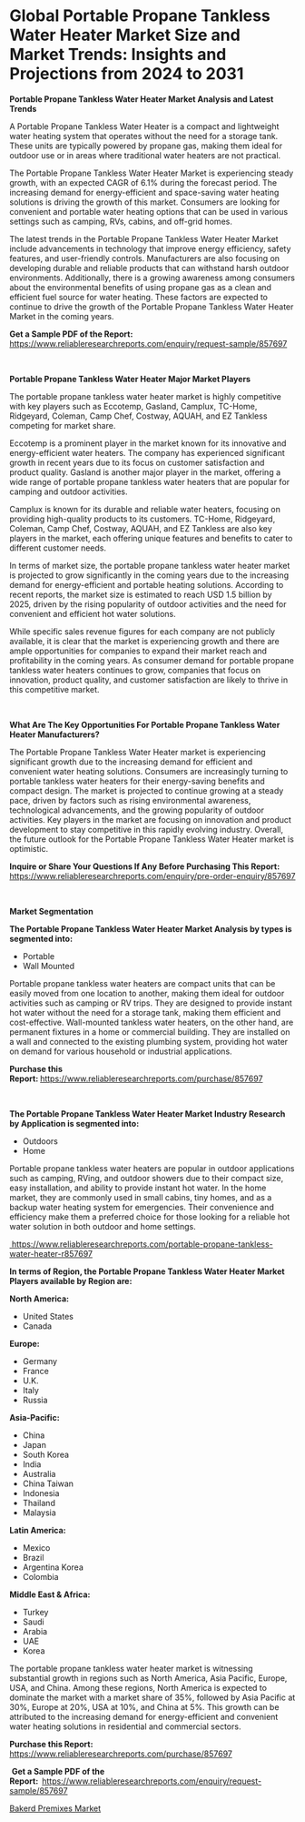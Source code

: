 <p><h1>Global Portable Propane Tankless Water Heater Market Size and Market Trends: Insights and Projections from 2024 to 2031</h1></p><p><strong>Portable Propane Tankless Water Heater Market Analysis and Latest Trends</strong></p>
<p><p>A Portable Propane Tankless Water Heater is a compact and lightweight water heating system that operates without the need for a storage tank. These units are typically powered by propane gas, making them ideal for outdoor use or in areas where traditional water heaters are not practical.</p><p>The Portable Propane Tankless Water Heater Market is experiencing steady growth, with an expected CAGR of 6.1% during the forecast period. The increasing demand for energy-efficient and space-saving water heating solutions is driving the growth of this market. Consumers are looking for convenient and portable water heating options that can be used in various settings such as camping, RVs, cabins, and off-grid homes.</p><p>The latest trends in the Portable Propane Tankless Water Heater Market include advancements in technology that improve energy efficiency, safety features, and user-friendly controls. Manufacturers are also focusing on developing durable and reliable products that can withstand harsh outdoor environments. Additionally, there is a growing awareness among consumers about the environmental benefits of using propane gas as a clean and efficient fuel source for water heating. These factors are expected to continue to drive the growth of the Portable Propane Tankless Water Heater Market in the coming years.</p></p>
<p><strong>Get a Sample PDF of the Report:&nbsp;</strong> <a href="https://www.reliableresearchreports.com/enquiry/request-sample/857697">https://www.reliableresearchreports.com/enquiry/request-sample/857697</a></p>
<p>&nbsp;</p>
<p><strong>Portable Propane Tankless Water Heater Major Market Players</strong></p>
<p><p>The portable propane tankless water heater market is highly competitive with key players such as Eccotemp, Gasland, Camplux, TC-Home, Ridgeyard, Coleman, Camp Chef, Costway, AQUAH, and EZ Tankless competing for market share. </p><p>Eccotemp is a prominent player in the market known for its innovative and energy-efficient water heaters. The company has experienced significant growth in recent years due to its focus on customer satisfaction and product quality. Gasland is another major player in the market, offering a wide range of portable propane tankless water heaters that are popular for camping and outdoor activities.</p><p>Camplux is known for its durable and reliable water heaters, focusing on providing high-quality products to its customers. TC-Home, Ridgeyard, Coleman, Camp Chef, Costway, AQUAH, and EZ Tankless are also key players in the market, each offering unique features and benefits to cater to different customer needs.</p><p>In terms of market size, the portable propane tankless water heater market is projected to grow significantly in the coming years due to the increasing demand for energy-efficient and portable heating solutions. According to recent reports, the market size is estimated to reach USD 1.5 billion by 2025, driven by the rising popularity of outdoor activities and the need for convenient and efficient hot water solutions.</p><p>While specific sales revenue figures for each company are not publicly available, it is clear that the market is experiencing growth and there are ample opportunities for companies to expand their market reach and profitability in the coming years. As consumer demand for portable propane tankless water heaters continues to grow, companies that focus on innovation, product quality, and customer satisfaction are likely to thrive in this competitive market.</p></p>
<p>&nbsp;</p>
<p><strong>What Are The Key Opportunities For Portable Propane Tankless Water Heater Manufacturers?</strong></p>
<p><p>The Portable Propane Tankless Water Heater market is experiencing significant growth due to the increasing demand for efficient and convenient water heating solutions. Consumers are increasingly turning to portable tankless water heaters for their energy-saving benefits and compact design. The market is projected to continue growing at a steady pace, driven by factors such as rising environmental awareness, technological advancements, and the growing popularity of outdoor activities. Key players in the market are focusing on innovation and product development to stay competitive in this rapidly evolving industry. Overall, the future outlook for the Portable Propane Tankless Water Heater market is optimistic.</p></p>
<p><strong>Inquire or Share Your Questions If Any Before Purchasing This Report:</strong> <a href="https://www.reliableresearchreports.com/enquiry/pre-order-enquiry/857697">https://www.reliableresearchreports.com/enquiry/pre-order-enquiry/857697</a></p>
<p>&nbsp;</p>
<p><strong>Market Segmentation</strong></p>
<p><strong>The Portable Propane Tankless Water Heater Market Analysis by types is segmented into:</strong></p>
<p><ul><li>Portable</li><li>Wall Mounted</li></ul></p>
<p><p>Portable propane tankless water heaters are compact units that can be easily moved from one location to another, making them ideal for outdoor activities such as camping or RV trips. They are designed to provide instant hot water without the need for a storage tank, making them efficient and cost-effective. Wall-mounted tankless water heaters, on the other hand, are permanent fixtures in a home or commercial building. They are installed on a wall and connected to the existing plumbing system, providing hot water on demand for various household or industrial applications.</p></p>
<p><strong>Purchase this Report:&nbsp;</strong><a href="https://www.reliableresearchreports.com/purchase/857697">https://www.reliableresearchreports.com/purchase/857697</a></p>
<p>&nbsp;</p>
<p><strong>The Portable Propane Tankless Water Heater Market Industry Research by Application is segmented into:</strong></p>
<p><ul><li>Outdoors</li><li>Home</li></ul></p>
<p><p>Portable propane tankless water heaters are popular in outdoor applications such as camping, RVing, and outdoor showers due to their compact size, easy installation, and ability to provide instant hot water. In the home market, they are commonly used in small cabins, tiny homes, and as a backup water heating system for emergencies. Their convenience and efficiency make them a preferred choice for those looking for a reliable hot water solution in both outdoor and home settings.</p></p>
<p><a href="https://www.reliableresearchreports.com/portable-propane-tankless-water-heater-r857697">&nbsp;https://www.reliableresearchreports.com/portable-propane-tankless-water-heater-r857697</a></p>
<p><strong>In terms of Region, the Portable Propane Tankless Water Heater Market Players available by Region are:</strong></p>
<p>
    <p> <strong> North America: </strong>
        <ul>
            <li>United States</li>
            <li>Canada</li>
        </ul>
        </p> 
    <p> <strong> Europe: </strong>
        <ul>
            <li>Germany</li>
            <li>France</li>
            <li>U.K.</li>
            <li>Italy</li>
            <li>Russia</li>
        </ul>
        </p> 
    <p> <strong> Asia-Pacific: </strong>
        <ul>
            <li>China</li>
            <li>Japan</li>
            <li>South Korea</li>
            <li>India</li>
            <li>Australia</li>
            <li>China Taiwan</li>
            <li>Indonesia</li>
            <li>Thailand</li>
            <li>Malaysia</li>
        </ul>
        </p> 
    <p> <strong> Latin America: </strong>
        <ul>
            <li>Mexico</li>
            <li>Brazil</li>
            <li>Argentina Korea</li>
            <li>Colombia</li>
        </ul>
        </p> 
    <p> <strong> Middle East & Africa: </strong>
        <ul>
            <li>Turkey</li>
            <li>Saudi</li>
            <li>Arabia</li>
            <li>UAE</li>
            <li>Korea</li>
        </ul>
    </p>
    </p>
<p><p>The portable propane tankless water heater market is witnessing substantial growth in regions such as North America, Asia Pacific, Europe, USA, and China. Among these regions, North America is expected to dominate the market with a market share of 35%, followed by Asia Pacific at 30%, Europe at 20%, USA at 10%, and China at 5%. This growth can be attributed to the increasing demand for energy-efficient and convenient water heating solutions in residential and commercial sectors.</p></p>
<p><strong>Purchase this Report: </strong><a href="https://www.reliableresearchreports.com/purchase/857697">https://www.reliableresearchreports.com/purchase/857697</a></p>
<p>&nbsp;<strong>Get a Sample PDF of the Report:&nbsp;&nbsp;</strong><a href="https://www.reliableresearchreports.com/enquiry/request-sample/857697">https://www.reliableresearchreports.com/enquiry/request-sample/857697</a></p>
<p><strong></strong></p>
<p><p><a href="https://carnation-joke-41f.notion.site/Analyzing-Bakerd-Premixes-Market-Global-Industry-Perspective-and-Forecast-2024-to-2031-b5c63097ea1f488588ba037a810797f6">Bakerd Premixes Market</a></p></p>